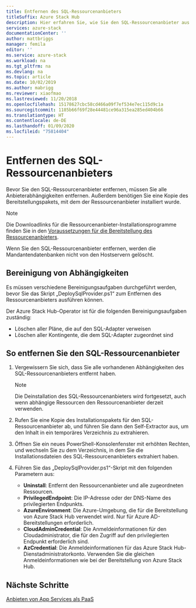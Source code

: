 ```yaml
---
title: Entfernen des SQL-Ressourcenanbieters
titleSuffix: Azure Stack Hub
description: Hier erfahren Sie, wie Sie den SQL-Ressourcenanbieter aus Ihrer Azure Stack Hub-Bereitstellung entfernen.
services: azure-stack
documentationCenter: ''
author: mattbriggs
manager: femila
editor: ''
ms.service: azure-stack
ms.workload: na
ms.tgt_pltfrm: na
ms.devlang: na
ms.topic: article
ms.date: 10/02/2019
ms.author: mabrigg
ms.reviewer: xiaofmao
ms.lastreviewed: 11/20/2018
ms.openlocfilehash: 15178627cbc58cd466a09f7ef534e7ec115d9c1a
ms.sourcegitcommit: 1185b66f69f28e44481ce96a315ea285ed404b66
ms.translationtype: HT
ms.contentlocale: de-DE
ms.lasthandoff: 01/09/2020
ms.locfileid: "75814404"
---
```

# <a name="remove-the-sql-resource-provider"></a>Entfernen des SQL-Ressourcenanbieters

Bevor Sie den SQL-Ressourcenanbieter entfernen, müssen Sie alle Anbieterabhängigkeiten entfernen. Außerdem benötigen Sie eine Kopie des Bereitstellungspakets, mit dem der Ressourcenanbieter installiert wurde.

> [!NOTE]
> Die Downloadlinks für die Ressourcenanbieter-Installationsprogramme finden Sie in den [Voraussetzungen für die Bereitstellung des Ressourcenanbieters](./azure-stack-sql-resource-provider-deploy.md#prerequisites).

Wenn Sie den SQL-Ressourcenanbieter entfernen, werden die Mandantendatenbanken nicht von den Hostservern gelöscht.

## <a name="dependency-cleanup"></a>Bereinigung von Abhängigkeiten

Es müssen verschiedene Bereinigungsaufgaben durchgeführt werden, bevor Sie das Skript „DeploySqlProvider.ps1“ zum Entfernen des Ressourcenanbieters ausführen können.

Der Azure Stack Hub-Operator ist für die folgenden Bereinigungsaufgaben zuständig:

* Löschen aller Pläne, die auf den SQL-Adapter verweisen
* Löschen aller Kontingente, die dem SQL-Adapter zugeordnet sind

## <a name="to-remove-the-sql-resource-provider"></a>So entfernen Sie den SQL-Ressourcenanbieter

1. Vergewissern Sie sich, dass Sie alle vorhandenen Abhängigkeiten des SQL-Ressourcenanbieters entfernt haben.

   > [!NOTE]
   > Die Deinstallation des SQL-Ressourcenanbieters wird fortgesetzt, auch wenn abhängige Ressourcen den Ressourcenanbieter derzeit verwenden.
  
2. Rufen Sie eine Kopie des Installationspakets für den SQL-Ressourcenanbieter ab, und führen Sie dann den Self-Extractor aus, um den Inhalt in ein temporäres Verzeichnis zu extrahieren.

3. Öffnen Sie ein neues PowerShell-Konsolenfenster mit erhöhten Rechten, und wechseln Sie zu dem Verzeichnis, in dem Sie die Installationsdateien des SQL-Ressourcenanbieters extrahiert haben.

4. Führen Sie das „DeploySqlProvider.ps1“-Skript mit den folgenden Parametern aus:

    * **Uninstall**: Entfernt den Ressourcenanbieter und alle zugeordneten Ressourcen.
    * **PrivilegedEndpoint**: Die IP-Adresse oder der DNS-Name des privilegierten Endpunkts.
    * **AzureEnvironment**: Die Azure-Umgebung, die für die Bereitstellung von Azure Stack Hub verwendet wird. Nur für Azure AD-Bereitstellungen erforderlich.
    * **CloudAdminCredential**: Die Anmeldeinformationen für den Cloudadministrator, die für den Zugriff auf den privilegierten Endpunkt erforderlich sind.
    * **AzCredential**: Die Anmeldeinformationen für das Azure Stack Hub-Dienstadministratorkonto. Verwenden Sie die gleichen Anmeldeinformationen wie bei der Bereitstellung von Azure Stack Hub.

## <a name="next-steps"></a>Nächste Schritte

[Anbieten von App Services als PaaS](azure-stack-app-service-overview.md)
